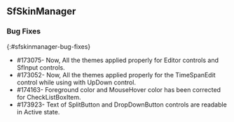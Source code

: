 ## SfSkinManager

### Bug Fixes
{:#sfskinmanager-bug-fixes} 

* \#173075- Now, All the themes applied properly for Editor controls and SfInput controls.
* \#173052- Now, All the themes applied properly for the TimeSpanEdit control while using with UpDown control.
* \#174163- Foreground color and MouseHover color has been corrected for CheckListBoxItem.
* \#173923- Text of SplitButton and DropDownButton controls are readable in Active state.



